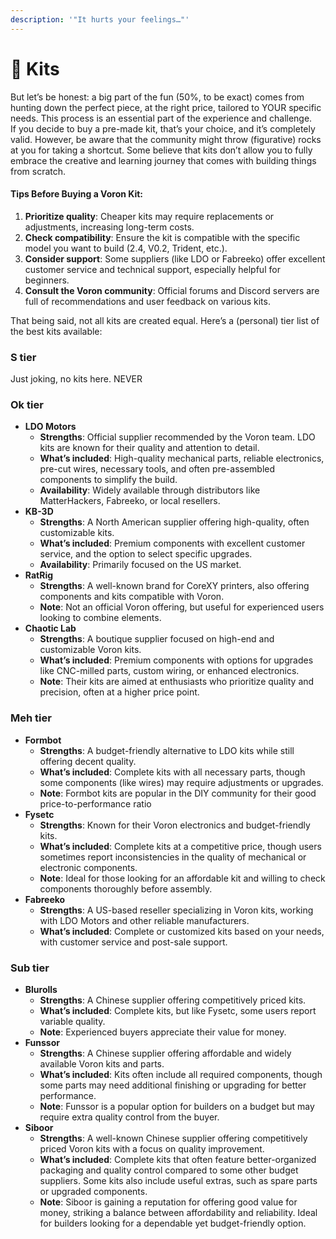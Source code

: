 ```yaml
---
description: '"It hurts your feelings…"'
---
```


# 🧌 Kits

But let’s be honest: a big part of the fun (50%, to be exact) comes from hunting down the perfect piece, at the right price, tailored to YOUR specific needs. This process is an essential part of the experience and challenge.\
If you decide to buy a pre-made kit, that’s your choice, and it’s completely valid. However, be aware that the community might throw (figurative) rocks at you for taking a shortcut. Some believe that kits don’t allow you to fully embrace the creative and learning journey that comes with building things from scratch.

#### Tips Before Buying a Voron Kit:

1. **Prioritize quality**: Cheaper kits may require replacements or adjustments, increasing long-term costs.
2. **Check compatibility**: Ensure the kit is compatible with the specific model you want to build (2.4, V0.2, Trident, etc.).
3. **Consider support**: Some suppliers (like LDO or Fabreeko) offer excellent customer service and technical support, especially helpful for beginners.
4. **Consult the Voron community**: Official forums and Discord servers are full of recommendations and user feedback on various kits.

That being said, not all kits are created equal. Here’s a (personal) tier list of the best kits available:

### S tier

Just joking, no kits here. NEVER

### Ok tier

* **LDO Motors**
  * **Strengths**: Official supplier recommended by the Voron team. LDO kits are known for their quality and attention to detail.
  * **What’s included**: High-quality mechanical parts, reliable electronics, pre-cut wires, necessary tools, and often pre-assembled components to simplify the build.
  * **Availability**: Widely available through distributors like MatterHackers, Fabreeko, or local resellers.
* **KB-3D**
  * **Strengths**: A North American supplier offering high-quality, often customizable kits.
  * **What’s included**: Premium components with excellent customer service, and the option to select specific upgrades.
  * **Availability**: Primarily focused on the US market.
* **RatRig**
  * **Strengths**: A well-known brand for CoreXY printers, also offering components and kits compatible with Voron.
  * **Note**: Not an official Voron offering, but useful for experienced users looking to combine elements.
* **Chaotic Lab**
  * **Strengths**: A boutique supplier focused on high-end and customizable Voron kits.
  * **What’s included**: Premium components with options for upgrades like CNC-milled parts, custom wiring, or enhanced electronics.
  * **Note**: Their kits are aimed at enthusiasts who prioritize quality and precision, often at a higher price point.

### Meh tier

* **Formbot**
  * **Strengths**: A budget-friendly alternative to LDO kits while still offering decent quality.
  * **What’s included**: Complete kits with all necessary parts, though some components (like wires) may require adjustments or upgrades.
  * **Note**: Formbot kits are popular in the DIY community for their good price-to-performance ratio
* **Fysetc**
  * **Strengths**: Known for their Voron electronics and budget-friendly kits.
  * **What’s included**: Complete kits at a competitive price, though users sometimes report inconsistencies in the quality of mechanical or electronic components.
  * **Note**: Ideal for those looking for an affordable kit and willing to check components thoroughly before assembly.
* **Fabreeko**
  * **Strengths**: A US-based reseller specializing in Voron kits, working with LDO Motors and other reliable manufacturers.
  * **What’s included**: Complete or customized kits based on your needs, with customer service and post-sale support.

### Sub tier

* **Blurolls**
  * **Strengths**: A Chinese supplier offering competitively priced kits.
  * **What’s included**: Complete kits, but like Fysetc, some users report variable quality.
  * **Note**: Experienced buyers appreciate their value for money.
* **Funssor**
  * **Strengths**: A Chinese supplier offering affordable and widely available Voron kits and parts.
  * **What’s included**: Kits often include all required components, though some parts may need additional finishing or upgrading for better performance.
  * **Note**: Funssor is a popular option for builders on a budget but may require extra quality control from the buyer.
* **Siboor**
  * **Strengths**: A well-known Chinese supplier offering competitively priced Voron kits with a focus on quality improvement.
  * **What’s included**: Complete kits that often feature better-organized packaging and quality control compared to some other budget suppliers. Some kits also include useful extras, such as spare parts or upgraded components.
  * **Note**: Siboor is gaining a reputation for offering good value for money, striking a balance between affordability and reliability. Ideal for builders looking for a dependable yet budget-friendly option.







